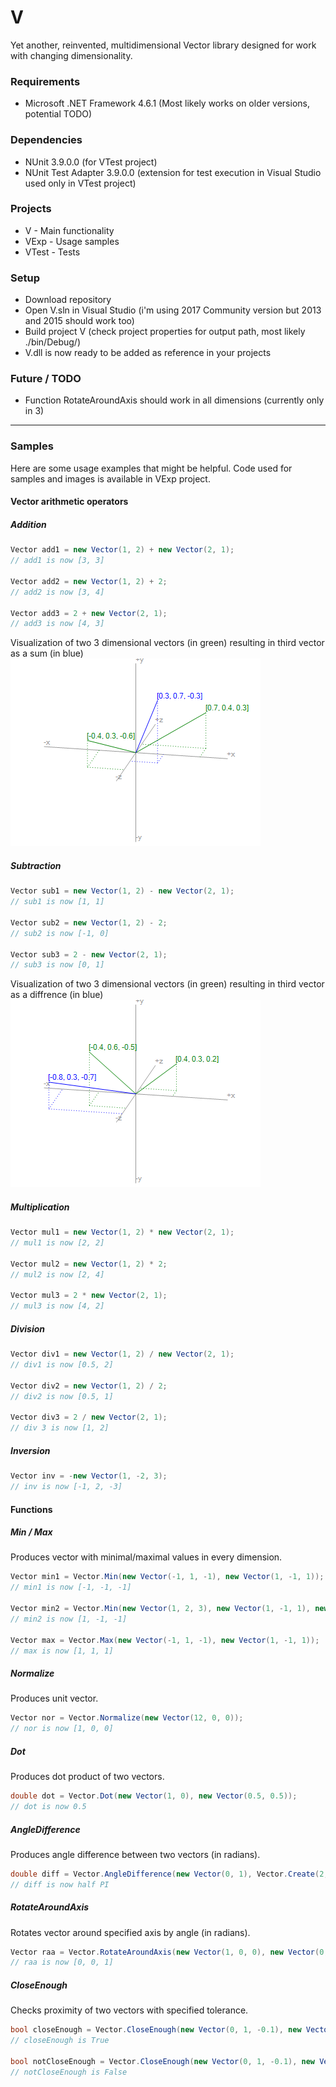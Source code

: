 # V
Yet another, reinvented, multidimensional Vector library designed for work with changing dimensionality.

### Requirements
* Microsoft .NET Framework 4.6.1 (Most likely works on older versions, potential TODO)

### Dependencies
* NUnit 3.9.0.0 (for VTest project)
* NUnit Test Adapter 3.9.0.0 (extension for test execution in Visual Studio used only in VTest project)

### Projects
* V - Main functionality
* VExp - Usage samples
* VTest - Tests

### Setup
* Download repository
* Open V.sln in Visual Studio (i'm using 2017 Community version but 2013 and 2015 should work too)
* Build project V (check project properties for output path, most likely ./bin/Debug/)
* V.dll is now ready to be added as reference in your projects

### Future / TODO
* Function RotateAroundAxis should work in all dimensions (currently only in 3)

---

### Samples
Here are some usage examples that might be helpful. Code used for samples and images is available in VExp project.

#### Vector arithmetic operators

##### Addition
```csharp
Vector add1 = new Vector(1, 2) + new Vector(2, 1);
// add1 is now [3, 3]

Vector add2 = new Vector(1, 2) + 2;
// add2 is now [3, 4]

Vector add3 = 2 + new Vector(2, 1);
// add3 is now [4, 3]
```

Visualization of two 3 dimensional vectors (in green) resulting in third vector as a sum (in blue)
![sum_chart](./VExp/img/sum.png "3 dimensional isometric chart with 3 vectors represented as a lines")

##### Subtraction
```csharp
Vector sub1 = new Vector(1, 2) - new Vector(2, 1);
// sub1 is now [1, 1]

Vector sub2 = new Vector(1, 2) - 2;
// sub2 is now [-1, 0]

Vector sub3 = 2 - new Vector(2, 1);
// sub3 is now [0, 1]
```

Visualization of two 3 dimensional vectors (in green) resulting in third vector as a diffrence (in blue)
![sub_chart](./VExp/img/sub.png "3 dimensional isometric chart with 3 vectors represented as a lines")

##### Multiplication
```csharp
Vector mul1 = new Vector(1, 2) * new Vector(2, 1);
// mul1 is now [2, 2]

Vector mul2 = new Vector(1, 2) * 2;
// mul2 is now [2, 4]

Vector mul3 = 2 * new Vector(2, 1);
// mul3 is now [4, 2]
```

##### Division
```csharp
Vector div1 = new Vector(1, 2) / new Vector(2, 1);
// div1 is now [0.5, 2]

Vector div2 = new Vector(1, 2) / 2;
// div2 is now [0.5, 1]

Vector div3 = 2 / new Vector(2, 1);
// div 3 is now [1, 2]
```

##### Inversion
```csharp
Vector inv = -new Vector(1, -2, 3);
// inv is now [-1, 2, -3]
```

#### Functions

##### Min / Max
Produces vector with minimal/maximal values in every dimension.
```csharp
Vector min1 = Vector.Min(new Vector(-1, 1, -1), new Vector(1, -1, 1));
// min1 is now [-1, -1, -1]

Vector min2 = Vector.Min(new Vector(1, 2, 3), new Vector(1, -1, 1), new Vector(5, 1, -1));
// min2 is now [1, -1, -1]

Vector max = Vector.Max(new Vector(-1, 1, -1), new Vector(1, -1, 1));
// max is now [1, 1, 1]
```

##### Normalize
Produces unit vector.
```csharp
Vector nor = Vector.Normalize(new Vector(12, 0, 0));
// nor is now [1, 0, 0]
```

##### Dot
Produces dot product of two vectors.
```csharp
double dot = Vector.Dot(new Vector(1, 0), new Vector(0.5, 0.5));
// dot is now 0.5
```

##### AngleDifference
Produces angle difference between two vectors (in radians).
```csharp
double diff = Vector.AngleDifference(new Vector(0, 1), Vector.Create(2, 0), new Vector(1, 0));
// diff is now half PI
```

##### RotateAroundAxis
Rotates vector around specified axis by angle (in radians).
```csharp
Vector raa = Vector.RotateAroundAxis(new Vector(1, 0, 0), new Vector(0, 1, 0), Math.PI / 2d);
// raa is now [0, 0, 1]
```

##### CloseEnough
Checks proximity of two vectors with specified tolerance.
```csharp
bool closeEnough = Vector.CloseEnough(new Vector(0, 1, -0.1), new Vector(0, 1, 0.1), 0.5);
// closeEnough is True

bool notCloseEnough = Vector.CloseEnough(new Vector(0, 1, -0.1), new Vector(0, 1, 0.1), 0.01);
// notCloseEnough is False
```
